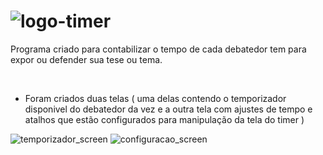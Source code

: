 # ![logo-timer](https://github.com/cecidoliveira/minutos-de-debate/assets/108581198/2d282b17-5ded-4efd-8dc0-7f1baf06029c)
Programa criado para contabilizar o tempo de cada debatedor tem para expor ou defender sua tese ou tema.

&nbsp;

- Foram criados duas telas ( uma delas contendo o temporizador disponivel do debatedor da vez e a outra tela com ajustes de tempo e atalhos que estão configurados para manipulação da tela do timer )
  
![temporizador_screen](https://github.com/cecidoliveira/minutos-de-debate/assets/108581198/c5ee765b-093b-4fc8-8e51-8e08e1fe9fff)
![configuracao_screen](https://github.com/cecidoliveira/minutos-de-debate/assets/108581198/a793d495-ce30-49eb-9382-a243cac96173)


